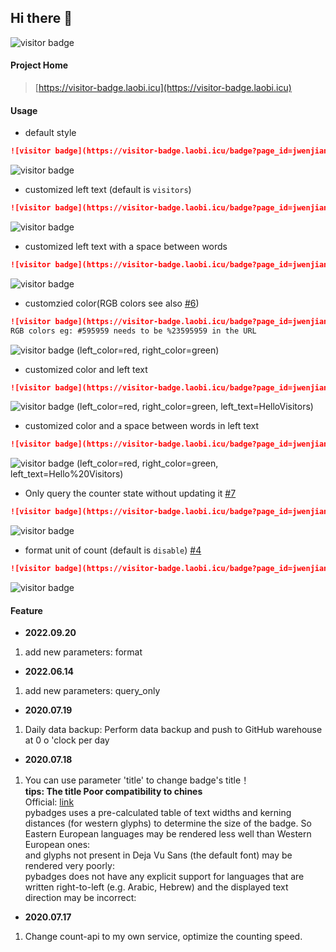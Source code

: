## Hi there 👋
![visitor badge](https://visitor-badge.laobi.icu/badge?page_id=jwenjian.visitor-badge)  

#### Project Home
> [https://visitor-badge.laobi.icu](https://visitor-badge.laobi.icu)

#### Usage
- default style

```markdown
![visitor badge](https://visitor-badge.laobi.icu/badge?page_id=jwenjian.visitor-badge)
```

![visitor badge](https://visitor-badge.laobi.icu/badge?page_id=jwenjian.visitor-badge)

- customized left text (default is `visitors`)

```markdown
![visitor badge](https://visitor-badge.laobi.icu/badge?page_id=jwenjian.visitor-badge&left_text=MyPageVisitors)
```
![visitor badge](https://visitor-badge.laobi.icu/badge?page_id=jwenjian.visitor-badge&left_text=MyPageVisitors)

- customized left text with a space between words

```markdown
![visitor badge](https://visitor-badge.laobi.icu/badge?page_id=jwenjian.visitor-badge&left_text=My%20Page%20Visitors)
```
![visitor badge](https://visitor-badge.laobi.icu/badge?page_id=jwenjian.visitor-badge&left_text=My%20Page%20Visitors)

- customzied color(RGB colors see also [#6](/../../issues/6))

```markdown 
![visitor badge](https://visitor-badge.laobi.icu/badge?page_id=jwenjian.visitor-badge&left_color=red&right_color=green) 
RGB colors eg: #595959 needs to be %23595959 in the URL
```


![visitor badge](https://visitor-badge.laobi.icu/badge?page_id=jwenjian.visitor-badge&left_color=red&right_color=green) (left_color=red, right_color=green)

- customized color and left text

```markdown
![visitor badge](https://visitor-badge.laobi.icu/badge?page_id=jwenjian.visitor-badge&left_color=red&right_color=green&left_text=HelloVisitors)
```

![visitor badge](https://visitor-badge.laobi.icu/badge?page_id=jwenjian.visitor-badge&left_color=red&right_color=green&left_text=HelloVisitors) (left_color=red, right_color=green, left_text=HelloVisitors)

- customized color and a space between words in left text

```markdown
![visitor badge](https://visitor-badge.laobi.icu/badge?page_id=jwenjian.visitor-badge&left_color=red&right_color=green&left_text=Hello%20Visitors)
```

![visitor badge](https://visitor-badge.laobi.icu/badge?page_id=jwenjian.visitor-badge&left_color=red&right_color=green&left_text=Hello%20Visitors) (left_color=red, right_color=green, left_text=Hello%20Visitors)

- Only query the counter state without updating it [#7](/../../issues/7)
```markdown
![visitor badge](https://visitor-badge.laobi.icu/badge?page_id=jwenjian.visitor-badge-query&query_only=true)
```

![visitor badge](https://visitor-badge.laobi.icu/badge?page_id=jwenjian.visitor-badge-query&query_only=true)


- format unit of count (default is `disable`) [#4](/../../issues/4)

```markdown
![visitor badge](https://visitor-badge.laobi.icu/badge?page_id=jwenjian.visitor-badge&format=true)
```
![visitor badge](https://visitor-badge.laobi.icu/badge?page_id=jwenjian.visitor-badge&format=true)


#### Feature
- **2022.09.20**  
1. add new parameters: format

- **2022.06.14**  
1. add new parameters: query_only

- **2020.07.19**  
1. Daily data backup: Perform data backup and push to GitHub warehouse at 0 o 'clock per day  

- **2020.07.18**  
1. You can use parameter 'title' to change badge's title！  
**tips: The title Poor compatibility to chines**  
Official: [link](https://pypi.org/project/pybadges/)  
pybadges uses a pre-calculated table of text widths and kerning distances (for western glyphs) to determine the size of the badge. So Eastern European languages  may be rendered less well than Western European ones:  
and glyphs not present in Deja Vu Sans (the default font) may be rendered very poorly:  
pybadges does not have any explicit support for languages that are written right-to-left (e.g. Arabic, Hebrew) and the displayed text direction may be incorrect:  
 
- **2020.07.17**  
1. Change count-api to my own service, optimize the counting speed.   

<!--
**Sefali12/Sefali12** is a ✨ _special_ ✨ repository because its `README.md` (this file) appears on your GitHub profile.

Here are some ideas to get you started:

- 🔭 I’m currently working on ...
- 🌱 I’m currently learning ...
- 👯 I’m looking to collaborate on ...
- 🤔 I’m looking for help with ...
- 💬 Ask me about ...
- 📫 How to reach me: ...
- 😄 Pronouns: ...
- ⚡ Fun fact: ...
-->
